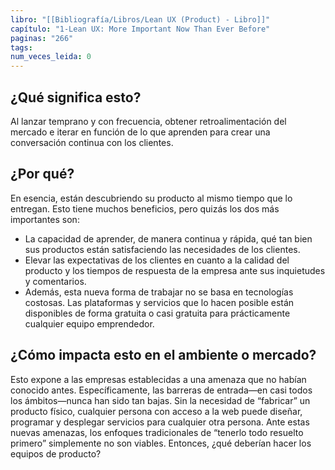```yaml
---
libro: "[[Bibliografía/Libros/Lean UX (Product) - Libro]]"
capítulo: "1-Lean UX: More Important Now Than Ever Before"
paginas: "266"
tags: 
num_veces_leida: 0
---
```

## ¿Qué significa esto?
 Al lanzar temprano y con frecuencia, obtener retroalimentación del mercado e iterar en función de lo que aprenden para crear una conversación continua con los clientes.
## ¿Por qué?
 En esencia, están descubriendo su producto al mismo tiempo que lo entregan. Esto tiene muchos beneficios, pero quizás los dos más importantes son: 
 * La capacidad de aprender, de manera continua y rápida, qué tan bien sus productos están satisfaciendo las necesidades de los clientes.
 * Elevar las expectativas de los clientes en cuanto a la calidad del producto y los tiempos de respuesta de la empresa ante sus inquietudes y comentarios. 
 * Además, esta nueva forma de trabajar no se basa en tecnologías costosas. Las plataformas y servicios que lo hacen posible están disponibles de forma gratuita o casi gratuita para prácticamente cualquier equipo emprendedor. 
## ¿Cómo impacta esto en el ambiente o mercado?
 Esto expone a las empresas establecidas a una amenaza que no habían conocido antes. Específicamente, las barreras de entrada—en casi todos los ámbitos—nunca han sido tan bajas. Sin la necesidad de “fabricar” un producto físico, cualquier persona con acceso a la web puede diseñar, programar y desplegar servicios para cualquier otra persona. Ante estas nuevas amenazas, los enfoques tradicionales de “tenerlo todo resuelto primero” simplemente no son viables. Entonces, ¿qué deberían hacer los equipos de producto?

